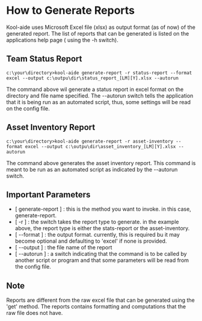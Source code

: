# How to Generate Reports

Kool-aide uses Microsoft Excel file (xlsx) as output format (as of now) of the generated report. The list of reports that can be generated is listed on the applications help page ( using the -h switch).

## Team Status Report

```
c:\your\directory>kool-aide generate-report -r status-report --format excel --output c:\outpu\dir\status_report_[LM][Y].xlsx --autorun
```

The command above wil generate a status report in excel format on the directory and file name specified. The --autorun switch tells the application that it is being run as an automated script, thus, some settings will be read on the config file.

## Asset Inventory Report

```
c:\your\directory>kool-aide generate-report -r asset-inventory --format excel --output c:\outpu\dir\asset_inventory_[LM][Y].xlsx --autorun
```

The command above generates the asset inventory report. This command is meant to be run as an automated script as indicated by the --autorun switch.

## Important Parameters

- [ generate-report ] : this is the method you want to invoke. in this case, generate-report.
- [ -r ] : the switch takes the report type to generate. in the example above, the report type is either the stats-report or the asset-inventory.
- [ --format ] : the output format. currently, this is required bu it may become optional and defaulting to 'excel' if none is provided.
- [ --output ] : the file name of the report
- [ --autorun ] : a switch indicating that the command is to be called by another script or program and that some parameters will be read from the config file.

## Note
Reports are different from the raw excel file that can be generated using the 'get' method. The reports contains formatting and computations that the raw file does not have.
